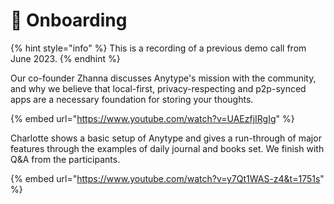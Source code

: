 # 🎇 Onboarding

{% hint style="info" %}
This is a recording of a previous demo call from June 2023.&#x20;
{% endhint %}

Our co-founder Zhanna discusses Anytype's mission with the community, and why we believe that local-first, privacy-respecting and p2p-synced apps are a necessary foundation for storing your thoughts.

{% embed url="https://www.youtube.com/watch?v=UAEzfjIRgIg" %}

Charlotte shows a basic setup of Anytype and gives a run-through of major features through the examples of daily journal and books set. We finish with Q\&A from the participants.

{% embed url="https://www.youtube.com/watch?v=y7Qt1WAS-z4&t=1751s" %}

